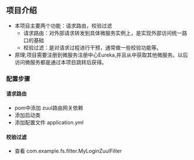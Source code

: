 ## 项目介绍
- 本项目主要两个功能：请求路由，校验过滤
    - 请求路由：对外部请求转发到具体微服务实例上，是实现外部访问统一路口的基础
    - 校验过滤：是对请求过程进行干预，通常做一些校验功能等。
- 原理;项目需要注册到微服务注册中心Eureka,并且从中获取其他微服务。以后访问微服务都是通过本项目跳转后获得。
### 配置步骤
#### 请求路由
- pom中添加  zuul路由网关依赖
- 添加启动类 
- 添加配置文件 application.yml
#### 校验过滤
- 查看 com.example.fs.filter.MyLoginZuulFilter